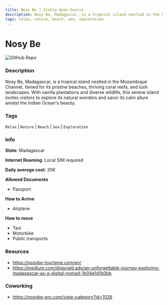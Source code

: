 ```yaml
---
title: Nosy Be | Italia Open-Source
description: Nosy Be, Madagascar, is a tropical island nestled in the Mozambique Channel, famed for its pristine beaches, thriving coral reefs, and lush landscapes. With vanilla plantations and diverse wildlife, this serene island invites visitors to explore its natural wonders and savor its calm allure amidst the Indian Ocean's beauty.
tags: relax, nature, beach, sea, exploration
---
```

        

# Nosy Be

![GitHub Repo](https://img.shields.io/static/v1?label=category&message=digital-nomads&color=green)

### Description

Nosy Be, Madagascar, is a tropical island nestled in the Mozambique Channel, famed for its pristine beaches, thriving coral reefs, and lush landscapes. With vanilla plantations and diverse wildlife, this serene island invites visitors to explore its natural wonders and savor its calm allure amidst the Indian Ocean's beauty.

### Tags

`Relax` | `Nature` | `Beach` | `Sea` | `Exploration`

### Info

**State**: Madagascar

**Internet Roaming**: Local SIM required

**Daily averege cost**: 30€

**Allowed Documents**

- Passport

**How to Arrive**

- Airplane

**How to move**

- Taxi
- Motorbike
- Public transports

### Reources

- https://nosybe-tourisme.com/en/
- https://medium.com/@jayrald.ado/an-unforgettable-journey-exploring-madagascar-as-a-digital-nomad-1b04e1d1b0bb

### Coworking

- https://nosybe-pro.com/view-category?id=1026